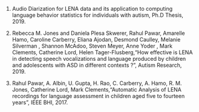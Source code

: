 1. Audio Diarization for LENA data and its application to computing language behavior statistics for individuals with autism, Ph.D Thesis, 2019.

2. Rebecca M. Jones and Daniela Plesa Skwerer, Rahul Pawar, Amarelle Hamo, Caroline Carberry, Eliana Ajodan,
Desmond Caulley, Melanie Silverman , Shannon McAdoo, Steven Meyer, Anne Yoder , Mark Clements, Catherine
Lord, Helen Tager-Flusberg,“How effective is LENA in detecting speech vocalizations and language produced by
children and adolescents with ASD in different contexts ?”, Autism Research, 2019.

3. Rahul Pawar, A. Albin, U. Gupta, H. Rao, C. Carberry, A. Hamo, R. M. Jones, Catherine Lord, Mark
Clements,“Automatic Analysis of LENA recordings for language assessment in children aged five to fourteen years”,
IEEE BHI, 2017.

